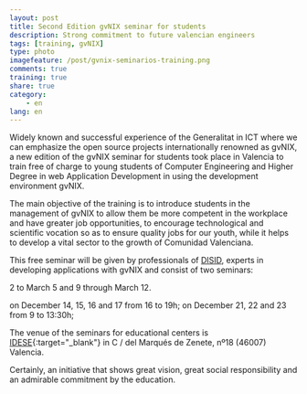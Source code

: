 ```yaml
---
layout: post
title: Second Edition gvNIX seminar for students
description: Strong commitment to future valencian engineers
tags: [training, gvNIX]
type: photo
imagefeature: /post/gvnix-seminarios-training.png
comments: true
training: true
share: true
category:
    - en
lang: en
---
```


Widely known and successful experience of the Generalitat in ICT
where we can emphasize the open source projects internationally renowned as gvNIX,
a new edition of the gvNIX seminar for students took place in Valencia
to train free of charge to young students of
Computer Engineering and Higher Degree in web Application Development
in using the development environment gvNIX.

The main objective of the training is to introduce students in the management of gvNIX
to allow them be more competent in the workplace and have greater job opportunities,
to encourage technological and scientific vocation
so as to ensure quality jobs for our youth,
while it helps to develop a vital sector to the growth of Comunidad Valenciana.

This free seminar will be given by professionals of [DISID](http://www.disid.com/en),
experts in developing applications with gvNIX and consist of two seminars:

2 to March 5 and 9 through March 12.

on December 14, 15, 16 and 17 from 16 to 19h;
on December 21, 22 and 23 from 9 to 13:30h;

The venue of the seminars for educational centers is
[IDESE](http://www.idese.es/){:target="_blank"}  in C / del Marqués de Zenete,
nº18 (46007) Valencia.

Certainly, an initiative that shows great vision, great social responsibility
and an admirable commitment by the education.